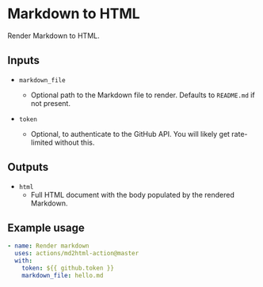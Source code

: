 # Markdown to HTML

Render Markdown to HTML.

## Inputs

* `markdown_file`
  * Optional path to the Markdown file to render. Defaults to `README.md` if not present.

* `token`
  * Optional, to authenticate to the GitHub API. You will likely get rate-limited without this.

## Outputs

* `html`
  * Full HTML document with the body populated by the rendered Markdown.

## Example usage

```yaml
- name: Render markdown
  uses: actions/md2html-action@master
  with:
    token: ${{ github.token }}
    markdown_file: hello.md
```
